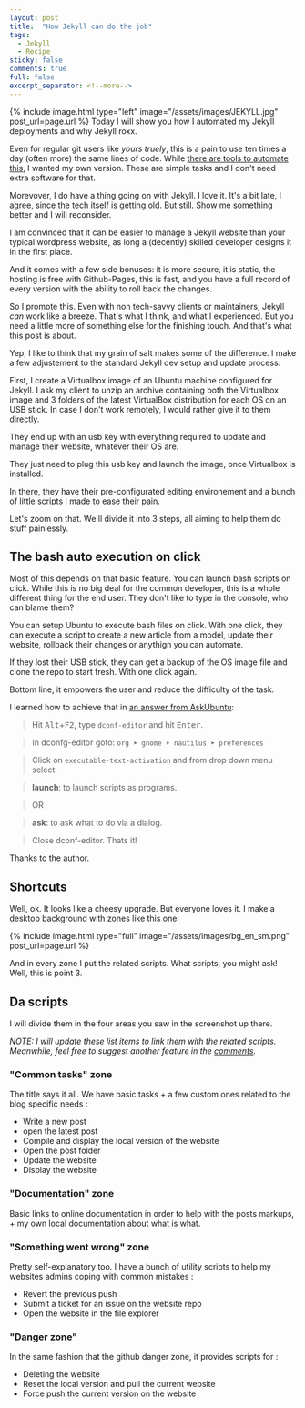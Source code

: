```yaml
---
layout: post
title:  "How Jekyll can do the job"
tags:
  - Jekyll
  - Recipe
sticky: false
comments: true
full: false
excerpt_separator: <!--more-->
---
```

{% include image.html type="left" image="/assets/images/JEKYLL.jpg" post_url=page.url %}
Today I will show you how I automated my Jekyll deployments and why Jekyll roxx.

Even for regular git users like *yours truely*, this is a pain to use ten times a day (often more) the same lines of code. While [there are tools to automate this](https://github.com/yegor256/jekyll-github-deploy), I wanted my own version. These are simple tasks and I don't need extra software for that.

Morevover, I do have a thing going on with Jekyll. I love it. It's a bit late, I agree, since the tech itself is getting old. But still. Show me something better and I will reconsider.

I am convinced that it can be easier to manage a Jekyll website than your typical wordpress website, as long a (decently) skilled developer designs it in the first place.

And it comes with a few side bonuses: it is more secure, it is static, the hosting is free with Github-Pages, this is fast, and you have a full record of every version  <!--more-->with the ability to roll back the changes.

So I promote this. Even with non tech-savvy clients or maintainers, Jekyll *can* work like a breeze. That's what I think, and what I experienced. But you need a little more of something else for the finishing touch. And that's what this post is about.

Yep, I like to think that my grain of salt makes some of the difference. I make a few adjustement to the standard Jekyll dev setup and update process.

First, I create a Virtualbox image of an Ubuntu machine configured for Jekyll. I ask my client to unzip an archive containing both the Virtualbox image and 3 folders of the latest VirtualBox distribution for each OS on an USB stick. In case I don't work remotely, I would rather give it to them directly.

They end up with an usb key with everything required to update and manage their website, whatever their OS are.

They just need to plug this usb key and launch the image, once Virtualbox is installed.

In there, they have their pre-configurated editing environement and a bunch of little scripts I made to ease their pain.

Let's zoom on that. We'll divide it into 3 steps, all aiming to help them do stuff painlessly.

## The bash auto execution on click

Most of this depends on that basic feature. You can launch bash scripts on click. While this is no big deal for the common developer, this is a whole different thing for the end user. They don't like to type in the console, who can blame them?

You can setup Ubuntu to execute bash files on click. With one click, they can execute a script to create a new article from a model, update their website, rollback their changes or anythign you can automate.

If they lost their USB stick, they can get a backup of the OS image file and clone the repo to start fresh. With one click again.

Bottom line, it empowers the user and reduce the difficulty of the task.

I learned how to achieve that in [an answer from AskUbuntu](https://askubuntu.com/posts/305776/edit):

> Hit <kbd>Alt</kbd>+<kbd>F2</kbd>, type `dconf-editor` and hit <kbd>Enter</kbd>.

> In dconfg-editor goto: `org ➤ gnome ➤ nautilus ➤ preferences`

> Click on `executable-text-activation` and from drop down menu select:

> **launch**: to launch scripts as programs.

> OR

> **ask**: to ask what to do via a dialog.

> Close dconf-editor. Thats it!

Thanks to the author.

## Shortcuts

Well, ok. It looks like a cheesy upgrade. But everyone loves it. I make a desktop background with zones like this one:

{% include image.html type="full" image="/assets/images/bg_en_sm.png" post_url=page.url %}

And in every zone I put the related scripts. What scripts, you might ask! Well, this is point 3.

## Da scripts

I will divide them in the four areas you saw in the screenshot up there.

*NOTE: I will update these list items to link them with the related scripts. Meanwhile, feel free to suggest another feature in the [comments](http://blog.neatastic.com/2017/06/06/deploy-your-jekyll-website.html#disqus_thread).*

### "Common tasks" zone

The title says it all. We have basic tasks + a few custom ones related to the blog specific needs :

  - Write a new post
  - open the latest post
  - Compile and display the local version of the website
  - Open the post folder
  - Update the website
  - Display the website

### "Documentation" zone

Basic links to online documentation in order to help with the posts markups, + my own local documentation about what is what.

### "Something went wrong" zone

Pretty self-explanatory too. I have a bunch of utility scripts to help my websites admins coping with common mistakes :
- Revert the previous push
- Submit a ticket for an issue on  the website repo
- Open the website in the file explorer

### "Danger zone"

In the same fashion that the github danger zone, it provides scripts for :

  - Deleting the website
  - Reset the local version and pull the current website
  - Force push the current version on the website
